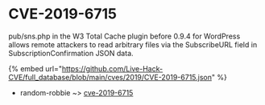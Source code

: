 # CVE-2019-6715

pub/sns.php in the W3 Total Cache plugin before 0.9.4 for WordPress allows remote attackers to read arbitrary files via the SubscribeURL field in SubscriptionConfirmation JSON data.

{% embed url="https://github.com/Live-Hack-CVE/full_database/blob/main/cves/2019/CVE-2019-6715.json" %}


* random-robbie ~> [cve-2019-6715](https://www.alice-snow.ru/2019/database/cve-2019-6715/cve-2019-6715-random-robbie)